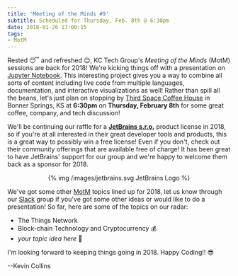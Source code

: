 ```yaml
---
title: 'Meeting of the Minds #9'
subtitle: Scheduled for Thursday, Feb. 8th @ 6:30pm
date: 2018-01-26 17:00:15
tags: 
- MotM
---
```


Rested 😴 and refreshed 😌, KC Tech Group's _Meeting of the Minds_ (MotM) sessions are back for 2018!  We're kicking things off with a presentation on [Jupyter Notebook](https://jupyter.org).  This interesting project gives you a way to combine all sorts of content including live code from multiple languages, documentation, and interactive visualizations as well!  Rather than spill all the beans, let's just plan on stopping by [Third Space Coffee House](http://thirdspacecoffeehouse.com) in Bonner Springs, KS at **6:30pm** on **Thursday, February 8th** for some great coffee, company, and tech discussion!

We'll be continuing our raffle for a **[JetBrains s.r.o.](https://www.jetbrains.com)** product license in 2018, so if you're at all interested in their great developer tools and products, this is a great way to possibly win a free license!  Even if you don't, check out their community offerings that are available free of charge!  It has been great to have JetBrains' support for our group and we're happy to welcome them back as a sponsor for 2018.

<center>
{% img /images/jetbrains.svg JetBrains Logo %}
</center>

We've got some other [MotM](/meetups) topics lined up for 2018, let us know through our [Slack](/slack) group if you've got some other ideas or would like to do a presentation!  So far, here are some of the topics on our radar:

* The Things Network 
* Block-chain Technology and Cryptocurrency 💰
* _your topic idea here_ 🤨

I'm looking forward to keeping things going in 2018.  Happy Coding!!  😎

--Kevin Collins

<!-- more -->
